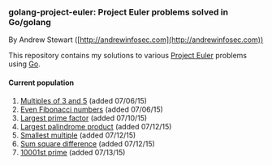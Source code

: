 
### golang-project-euler: Project Euler problems solved in Go/golang

By Andrew Stewart ([http://andrewinfosec.com](http://andrewinfosec.com))

This repository contains my solutions to various
[Project Euler](https://en.wikipedia.org/wiki/Project_Euler) problems using
[Go](http://golang.org).

#### Current population

1. [Multiples of 3 and 5](https://github.com/andrewinfosec/golang-project-euler/blob/master/code/01.go) (added 07/06/15)
2. [Even Fibonacci numbers](https://github.com/andrewinfosec/golang-project-euler/blob/master/code/02.go) (added 07/06/15)
3. [Largest prime factor](https://github.com/andrewinfosec/golang-project-euler/blob/master/code/03.go) (added 07/10/15)
4. [Largest palindrome product](https://github.com/andrewinfosec/golang-project-euler/blob/master/code/04.go) (added 07/12/15)
5. [Smallest multiple](https://github.com/andrewinfosec/golang-project-euler/blob/master/code/05.go) (added 07/12/15)
6. [Sum square difference](https://github.com/andrewinfosec/golang-project-euler/blob/master/code/06.go) (added 07/12/15)
7. [10001st prime](https://github.com/andrewinfosec/golang-project-euler/blob/master/code/07.go) (added 07/13/15)

